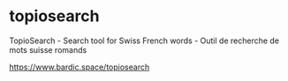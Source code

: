 # topiosearch

TopioSearch - Search tool for Swiss French words - Outil de recherche de mots suisse romands

https://www.bardic.space/topiosearch